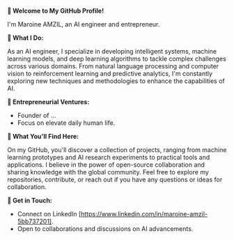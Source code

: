 **👋 Welcome to My GitHub Profile!**

I'm Maroine AMZIL, an AI engineer and entrepreneur.

**🚀 What I Do:**

As an AI engineer, I specialize in developing intelligent systems, machine learning models, and deep learning algorithms 
to tackle complex challenges across various domains. From natural language processing and computer vision to reinforcement learning 
and predictive analytics, I'm constantly exploring new techniques and methodologies to enhance the capabilities of AI.

**💼 Entrepreneurial Ventures:**

- Founder of ...
- Focus on elevate daily human life.

**🔧 What You'll Find Here:**

On my GitHub, you'll discover a collection of projects, ranging from machine learning prototypes and AI research experiments to practical 
tools and applications. I believe in the power of open-source collaboration and sharing knowledge with the global community. 
Feel free to explore my repositories, contribute, or reach out if you have any questions or ideas for collaboration.

**🌟 Get in Touch:**
- Connect on LinkedIn [https://www.linkedin.com/in/maroine-amzil-5bb737201].
- Open to collaborations and discussions on AI advancements.
<!---
Maroine-am/Maroine-am is a ✨ special ✨ repository because its `README.md` (this file) appears on your GitHub profile.
You can click the Preview link to take a look at your changes.
--->
